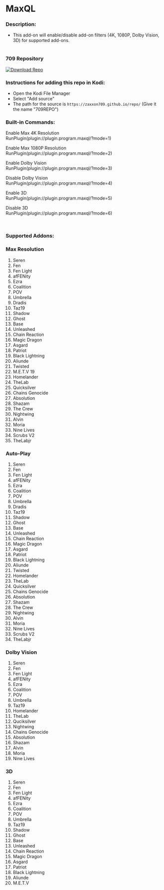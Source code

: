# MaxQL

### Description:
- This add-on will enable/disable add-on filters (4K, 1080P, Dolby Vision, 3D) for supported add-ons.<br><br>

### 709 Repository
[![Download Repo](https://img.shields.io/badge/Download-Repo-blue.svg?style=for-the-badge)](https://raw.githubusercontent.com/Zaxxon709/nexus/main/repository.709-1.0.zip)

### Instructions for adding this repo in Kodi:

<ul>
    <li>Open the Kodi File Manager</li>
    <li>Select "Add source"</li>
    <li>The path for the source is <code>https://zaxxon709.github.io/repo/</code> (Give it the name "709REPO")</li>
</ul> 

### Built-in Commands:
<p>Enable Max 4K Resolution<br>
RunPlugin(plugin://plugin.program.maxql/?mode=1)</p>

<p>Enable Max 1080P Resolution<br>
RunPlugin(plugin://plugin.program.maxql/?mode=2)</p>

<p>Enable Dolby Vision<br>
RunPlugin(plugin://plugin.program.maxql/?mode=3)</p>

<p>Disable Dolby Vision<br>
RunPlugin(plugin://plugin.program.maxql/?mode=4)</p>

<p>Enable 3D<br>
RunPlugin(plugin://plugin.program.maxql/?mode=5)</p>

<p>Disable 3D<br>
RunPlugin(plugin://plugin.program.maxql/?mode=6)</p><br>

### Supported Addons:

### Max Resolution

1.  Seren<br>
2.  Fen<br>
3.  Fen Light<br>
4.  afFENity<br>
5.  Ezra<br>
6.  Coalition<br>
7.  POV<br>                  
8.  Umbrella<br>
9.  Dradis<br>
10. Taz19<br>
11. Shadow<br>
12. Ghost<br>
13. Base<br>
14. Unleashed <br>           
15. Chain Reaction<br>
16. Magic Dragon<br>
17. Asgard<br>
18. Patriot<br>
19. Black Lightning<br>
20. Aliunde<br>
21. Twisted<br>
22. M.E.T.V 19<br>
23. Homelander<br>
24. TheLab<br>
25. Quicksilver<br>
26. Chains Genocide<br>
27. Absolution <br>      
28. Shazam<br>
29. The Crew<br>              
30. Nightwing<br> 
31. Alvin<br>
32. Moria<br>
33. Nine Lives<br>
34. Scrubs V2<br>
35. TheLabjr<br>


### Auto-Play

1.  Seren<br>
2.  Fen<br>
3.  Fen Light<br>
4.  afFENity<br>
5.  Ezra<br>
6.  Coalition<br>
7.  POV<br>                  
8.  Umbrella<br>
9.  Dradis<br>
10. Taz19<br>
11. Shadow<br>
12. Ghost<br>
13. Base<br>
14. Unleashed <br>           
15. Chain Reaction<br>
16. Magic Dragon<br>
17. Asgard<br>
18. Patriot<br>
19. Black Lightning<br>
20. Aliunde<br>
21. Twisted<br>
22. Homelander<br>
23. TheLab<br>
24. Quicksilver<br>
25. Chains Genocide<br>
26. Absolution <br>      
27. Shazam<br>
28. The Crew<br>              
29. Nightwing<br> 
30. Alvin<br>
31. Moria<br>
32. Nine Lives<br>
33. Scrubs V2<br>
34. TheLabjr<br>


### Dolby Vision

1.  Seren<br>
2.  Fen<br>
3.  Fen Light<br>
4.  afFENity<br>
5.  Ezra<br>
6.  Coalition<br>
7.  POV<br>
8.  Umbrella<br>
9.  Taz19<br>
10. Homelander<br>
11. TheLab
12. Quciksilver<br>
13. Nightwing<br>
14. Chains Genocide<br>
15. Absolution<br>
16. Shazam<br>
17. Alvin<br>
18. Moria<br>
19. Nine Lives


### 3D

1.  Seren<br>
2.  Fen<br>
3.  Fen Light<br>
4.  afFENity<br>
5.  Ezra<br>
6.  Coalition<br>
7.  POV<br>
8.  Umbrella<br>
9.  Taz19<br>
10. Shadow<br>
11. Ghost<br>
12. Base<br>
13. Unleashed<br>
14. Chain Reaction<br>
15. Magic Dragon<br>
16. Asgard<br>
17. Patriot<br>
18. Black Lightning
19. Aliunde<br>
20. M.E.T.V<br>
